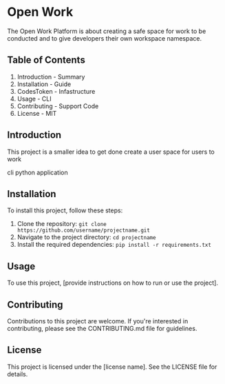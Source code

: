 # Open Work
The Open Work Platform is about creating a safe space
for work to be conducted and to give developers their
own workspace namespace.

## Table of Contents
1. Introduction - Summary
2. Installation - Guide
3. CodesToken - Infastructure
4. Usage - CLI
5. Contributing - Support Code
6. License - MIT

## Introduction
This project is a smaller idea to get done
create a user space for users to work

cli python application

## Installation
To install this project, follow these steps:

1. Clone the repository: `git clone https://github.com/username/projectname.git`
2. Navigate to the project directory: `cd projectname`
3. Install the required dependencies: `pip install -r requirements.txt`

## Usage
To use this project, [provide instructions on how to run or use the project].

## Contributing
Contributions to this project are welcome. If you're interested in contributing, please see the CONTRIBUTING.md file for guidelines.

## License
This project is licensed under the [license name]. See the LICENSE file for details.

